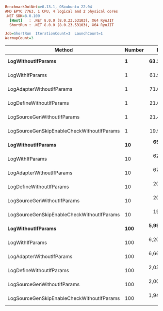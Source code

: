 ``` ini

BenchmarkDotNet=v0.13.1, OS=ubuntu 22.04
AMD EPYC 7763, 1 CPU, 4 logical and 2 physical cores
.NET SDK=8.0.100
  [Host]   : .NET 8.0.0 (8.0.23.53103), X64 RyuJIT
  ShortRun : .NET 8.0.0 (8.0.23.53103), X64 RyuJIT

Job=ShortRun  IterationCount=3  LaunchCount=1  
WarmupCount=3  

```
|                                     Method | Number |        Mean |      Error |    StdDev |         Min |         Max |  Gen 0 | Allocated |
|------------------------------------------- |------- |------------:|-----------:|----------:|------------:|------------:|-------:|----------:|
|                         **LogWithoutIfParams** |      **1** |    **63.19 ns** |   **6.261 ns** |  **0.343 ns** |    **62.86 ns** |    **63.54 ns** | **0.0010** |      **88 B** |
|                            LogWithIfParams |      1 |    61.94 ns |   0.267 ns |  0.015 ns |    61.92 ns |    61.95 ns | 0.0010 |      88 B |
|                  LogAdapterWithoutIfParams |      1 |    71.05 ns |  16.434 ns |  0.901 ns |    70.04 ns |    71.78 ns | 0.0010 |      88 B |
|                   LogDefineWithoutIfParams |      1 |    21.62 ns |   3.163 ns |  0.173 ns |    21.46 ns |    21.80 ns |      - |         - |
|                LogSourceGenWithoutIfParams |      1 |    21.41 ns |   1.393 ns |  0.076 ns |    21.34 ns |    21.49 ns |      - |         - |
| LogSourceGenSkipEnableCheckWithoutIfParams |      1 |    19.91 ns |   1.354 ns |  0.074 ns |    19.84 ns |    19.99 ns |      - |         - |
|                         **LogWithoutIfParams** |     **10** |   **652.78 ns** |  **33.530 ns** |  **1.838 ns** |   **650.66 ns** |   **653.97 ns** | **0.0105** |     **880 B** |
|                            LogWithIfParams |     10 |   625.15 ns |  39.333 ns |  2.156 ns |   623.62 ns |   627.62 ns | 0.0105 |     880 B |
|                  LogAdapterWithoutIfParams |     10 |   670.68 ns |  66.150 ns |  3.626 ns |   667.38 ns |   674.56 ns | 0.0105 |     880 B |
|                   LogDefineWithoutIfParams |     10 |   209.59 ns |  11.666 ns |  0.639 ns |   208.89 ns |   210.15 ns |      - |         - |
|                LogSourceGenWithoutIfParams |     10 |   208.38 ns |   8.106 ns |  0.444 ns |   208.08 ns |   208.89 ns |      - |         - |
| LogSourceGenSkipEnableCheckWithoutIfParams |     10 |   195.20 ns |   8.136 ns |  0.446 ns |   194.89 ns |   195.71 ns |      - |         - |
|                         **LogWithoutIfParams** |    **100** | **5,997.43 ns** |  **60.095 ns** |  **3.294 ns** | **5,993.81 ns** | **6,000.25 ns** | **0.0992** |   **8,800 B** |
|                            LogWithIfParams |    100 | 6,201.92 ns | 373.019 ns | 20.446 ns | 6,189.12 ns | 6,225.50 ns | 0.0992 |   8,800 B |
|                  LogAdapterWithoutIfParams |    100 | 6,661.92 ns | 251.947 ns | 13.810 ns | 6,646.35 ns | 6,672.71 ns | 0.0992 |   8,800 B |
|                   LogDefineWithoutIfParams |    100 | 2,035.46 ns |  59.069 ns |  3.238 ns | 2,031.80 ns | 2,037.95 ns |      - |         - |
|                LogSourceGenWithoutIfParams |    100 | 2,005.14 ns | 153.113 ns |  8.393 ns | 1,995.45 ns | 2,010.31 ns |      - |         - |
| LogSourceGenSkipEnableCheckWithoutIfParams |    100 | 1,941.41 ns | 151.507 ns |  8.305 ns | 1,931.86 ns | 1,946.94 ns |      - |         - |
